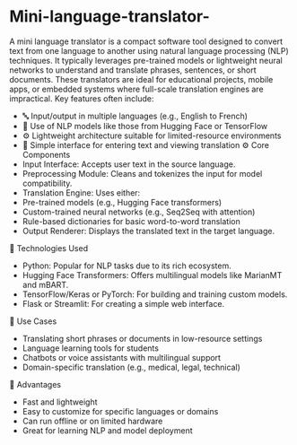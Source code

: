 # Mini-language-translator-
A mini language translator is a compact software tool designed to convert text from one language to another using natural language processing (NLP) techniques. It typically leverages pre-trained models or lightweight neural networks to understand and translate phrases, sentences, or short documents. These translators are ideal for educational projects, mobile apps, or embedded systems where full-scale translation engines are impractical.
Key features often include:
- 🔤 Input/output in multiple languages (e.g., English to French)
- 🧠 Use of NLP models like those from Hugging Face or TensorFlow
- ⚙️ Lightweight architecture suitable for limited-resource environments
- 📄 Simple interface for entering text and viewing translation
⚙️ Core Components
- Input Interface: Accepts user text in the source language.
- Preprocessing Module: Cleans and tokenizes the input for model compatibility.
- Translation Engine: Uses either:
- Pre-trained models (e.g., Hugging Face transformers)
- Custom-trained neural networks (e.g., Seq2Seq with attention)
- Rule-based dictionaries for basic word-to-word translation
- Output Renderer: Displays the translated text in the target language.

🧠 Technologies Used
- Python: Popular for NLP tasks due to its rich ecosystem.
- Hugging Face Transformers: Offers multilingual models like MarianMT and mBART.
- TensorFlow/Keras or PyTorch: For building and training custom models.
- Flask or Streamlit: For creating a simple web interface.

🎯 Use Cases
- Translating short phrases or documents in low-resource settings
- Language learning tools for students
- Chatbots or voice assistants with multilingual support
- Domain-specific translation (e.g., medical, legal, technical)

🚀 Advantages
- Fast and lightweight
- Easy to customize for specific languages or domains
- Can run offline or on limited hardware
- Great for learning NLP and model deployment
